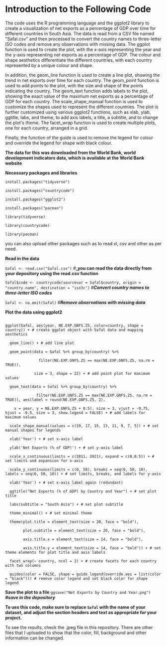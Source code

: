 
# Introduction to the Following Code
The code uses the R programming language and the ggplot2 library to create a visualization of net exports as a percentage of GDP over time for different countries in South Asia. The data is read from a CSV file named "Safal.csv" and then processed to convert the country names to three-letter ISO codes and remove any observations with missing data. The ggplot function is used to create the plot, with the x-axis representing the year and the y-axis representing net exports as a percentage of GDP. The colour and shape aesthetics differentiate the different countries, with each country represented by a unique colour and shape.

In addition, the geom_line function is used to create a line plot, showing the trend in net exports over time for each country. The geom_point function is used to add points to the plot, with the size and shape of the points indicating the country. The geom_text function adds labels to the plot, showing the exact value of the maximum net exports as a percentage of GDP for each country. The scale_shape_manual function is used to customize the shapes used to represent the different countries. The plot is further customized using various ggplot2 functions, such as xlab, ylab, ggtitle, labs, and theme, to add axis labels, a title, a subtitle, and to change the plot's theme. The facet_wrap function is used to create multiple plots, one for each country, arranged in a grid.

Finally, the function of the guide is used to remove the legend for colour and override the legend for shape with black colour.

**The data for this was downloaded from the World Bank, world development indicators data, which is available at the World Bank website**


**Necessary packages and libraries**

`install.packages("tidyverse")`

`install.packages("countrycode")`

`install.packages("ggplot2")`

`install.packages("pacman")`

`library(tidyverse)`

`library(countrycode)`

`library(pacman)`


you can also upload other packages such as to read xl, csv and other as per need.

**Read in the data**

`Safal <- read.csv("Safal.csv")` #**_you can read the data directly from your depository using the read.csv function** 

`Safal$code <- countrycode(sourcevar = Safal$country, origin = "country.name", destination = "iso3c")` _#**Convert country names to three-letter ISO codes**_

`Safal <- na.omit(Safal)` _#**Remove observations with missing data**_

**Plot the data using ggplot2**

```library(ggplot2) # load ggplot2 package for plotting

ggplot(Safal, aes(year, NE.EXP.GNFS.ZS, color=country, shape = country)) + # create ggplot object with Safal data and mapping aesthetics

  geom_line() + # add line plot
  
  geom_point(data = Safal %>% group_by(country) %>%
  
               filter(NE.EXP.GNFS.ZS == max(NE.EXP.GNFS.ZS, na.rm = TRUE)),
               
             size = 3, shape = 22) + # add point plot for maximum values
             
  geom_text(data = Safal %>% group_by(country) %>% 
  
              filter(NE.EXP.GNFS.ZS == max(NE.EXP.GNFS.ZS, na.rm = TRUE)), aes(label = round(NE.EXP.GNFS.ZS, 2), 
              
    x = year, y = NE.EXP.GNFS.ZS + 0.5), size = 3, vjust = -0.75, hjust = -0.5, size = 3, show.legend = FALSE) + # add labels for maximum values
    
  scale_shape_manual(values = c(19, 17, 15, 13, 11, 9, 7, 5)) + # set manual shapes for legends
  
  xlab('Year') + # set x-axis label
  
  ylab('Net Exports (% of GDP)') + # set y-axis label
  
  scale_x_continuous(limits = c(2011, 2021), expand = c(0,0.5)) + # set limits and expansion for x-axis
  
  scale_y_continuous(limits = c(0, 50), breaks = seq(0, 50, 10), labels = seq(0, 50, 10)) + # set limits, breaks, and labels for y-axis
  
  xlab('Year') + # set x-axis label again (redundant)
  
  ggtitle("Net Exports (% of GDP) by Country and Year") + # set plot title
  
  labs(subtitle = "South Asia") + # set plot subtitle
  
  theme_minimal() + # set minimal theme
  
  theme(plot.title = element_text(size = 20, face = "bold"), 
  
        plot.subtitle = element_text(size = 20, face = "bold"),
        
        axis.title.x = element_text(size = 14, face = "bold"),
        
        axis.title.y = element_text(size = 14, face = "bold")) + # set theme elements for plot title and axis labels
        
  facet_wrap(~ country, ncol = 2) + # create facets for each country with two columns
  
  guides(color = FALSE, shape = guide_legend(override.aes = list(color = "black"))) # remove color legend and set black color for shape legend
```

**Save the plot to a file**
`ggsave("Net Exports by Country and Year.png")` _**#save in the depository**_

**To ues this code, make sure to replace `Safal` with the name of your dataset, and adjust the section headers and text as appropriate for your project.**

To see the results, check the .jpeg file in this repository. There are other files that I uploaded to show that the color, fill, background and other information can be changed.
